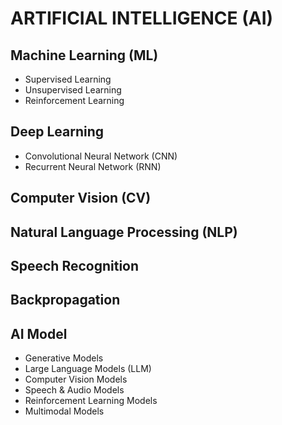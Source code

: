 # ARTIFICIAL INTELLIGENCE (AI)

## Machine Learning (ML)

- Supervised Learning
- Unsupervised Learning
- Reinforcement Learning

## Deep Learning

- Convolutional Neural Network (CNN)
- Recurrent Neural Network (RNN)

## Computer Vision (CV)

## Natural Language Processing (NLP)

## Speech Recognition

## Backpropagation

## AI Model

- Generative Models
- Large Language Models (LLM)
- Computer Vision Models
- Speech & Audio Models
- Reinforcement Learning Models
- Multimodal Models